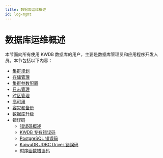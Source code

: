 ```yaml
---
title: 数据库运维概述
id: log-mgmt
---
```


# 数据库运维概述

本节面向所有使用 KWDB 数据库的用户，主要是数据库管理员和应用程序开发人员。本节包括以下内容：

- [集群规划](./cluster-planning.md)
- [存储管理](./storage-mgmt.md)
- [集群参数配置](./cluster-settings-config.md)
- [日志管理](./log-mgmt.md)
- [时区管理](./timezone-mgmt.md)
- [高可用](./cluster-ha.md)
- [容灾和备份](./backup-and-restore.md)
- [数据库升级](./db-upgrade.md)
- 错误码
  - [错误码概述](./error-code/error-code-overview.md)
  - [KWDB 专有错误码](./error-code/error-code-kaiwudb.md)
  - [PostgreSQL 错误码](./error-code/error-code-postgresql.md)
  - [KaiwuDB JDBC Driver 错误码](./error-code/error-code-jdbc-driver.md)
  - [时序函数错误码](./error-code/error-code-ts-functions.md)
